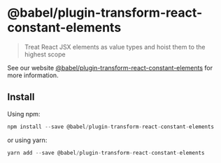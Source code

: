 # @babel/plugin-transform-react-constant-elements

> Treat React JSX elements as value types and hoist them to the highest scope

See our website [@babel/plugin-transform-react-constant-elements](https://new.babeljs.io/docs/en/next/babel-plugin-transform-react-constant-elements.html) for more information.

## Install

Using npm:

```js
npm install --save @babel/plugin-transform-react-constant-elements
```

or using yarn:

```js
yarn add --save @babel/plugin-transform-react-constant-elements
```
